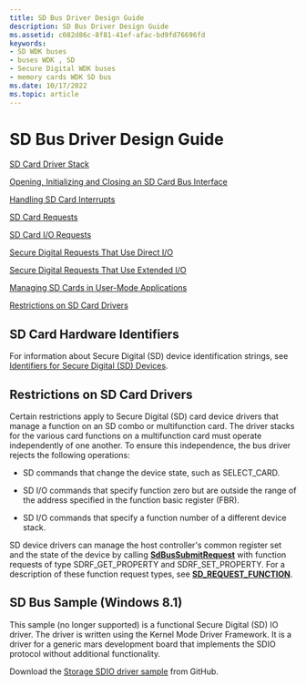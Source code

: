 ```yaml
---
title: SD Bus Driver Design Guide
description: SD Bus Driver Design Guide
ms.assetid: c082d86c-8f81-41ef-afac-bd9fd76696fd
keywords:
- SD WDK buses
- buses WDK , SD
- Secure Digital WDK buses
- memory cards WDK SD bus
ms.date: 10/17/2022
ms.topic: article
---
```


# SD Bus Driver Design Guide

[SD Card Driver Stack](./sd-card-driver-stack.md)

[Opening, Initializing and Closing an SD Card Bus Interface](./opening--initializing-and-closing-an-sd-card-bus-interface.md)

[Handling SD Card Interrupts](./handling-sd-card-interrupts.md)

[SD Card Requests](./sd-card-requests.md)

[SD Card I/O Requests](./sd-card-io-requests.md)

[Secure Digital Requests That Use Direct I/O](./secure-digital-requests-that-use-direct-io.md)

[Secure Digital Requests That Use Extended I/O](./secure-digital-requests-that-use-extended-io.md)

[Managing SD Cards in User-Mode Applications](./managing-sd-cards-in-user-mode-applications.md)

[Restrictions on SD Card Drivers](./restrictions-on-sd-card-drivers.md)

## SD Card Hardware Identifiers

For information about Secure Digital (SD) device identification strings, see [Identifiers for Secure Digital (SD) Devices](../install/identifiers-for-secure-digital--sd--devices.md).

## Restrictions on SD Card Drivers

Certain restrictions apply to Secure Digital (SD) card device drivers that manage a function on an SD combo or multifunction card. The driver stacks for the various card functions on a multifunction card must operate independently of one another. To ensure this independence, the bus driver rejects the following operations:

- SD commands that change the device state, such as SELECT\_CARD.

- SD I/O commands that specify function zero but are outside the range of the address specified in the function basic register (FBR).

- SD I/O commands that specify a function number of a different device stack.

SD device drivers can manage the host controller's common register set and the state of the device by calling [**SdBusSubmitRequest**](/windows-hardware/drivers/ddi/ntddsd/nf-ntddsd-sdbussubmitrequest) with function requests of type SDRF\_GET\_PROPERTY and SDRF\_SET\_PROPERTY. For a description of these function request types, see [**SD\_REQUEST\_FUNCTION**](/windows-hardware/drivers/ddi/ntddsd/ne-ntddsd-sd_request_function).

## SD Bus Sample (Windows 8.1)
This sample (no longer supported) is a functional Secure Digital (SD) IO driver. The driver is written using the Kernel Mode Driver Framework. It is a driver for a generic mars development board that implements the SDIO protocol without additional functionality.

Download the [Storage SDIO driver sample](https://github.com/microsoftarchive/msdn-code-gallery-microsoft/tree/master/Official%20Windows%20Driver%20Kit%20Sample/Windows%20Driver%20Kit%20(WDK)%208.1%20Samples/%5BC%2B%2B%5D-windows-driver-kit-81-cpp/WDK%208.1%20C%2B%2B%20Samples/Storage%20SDIO%20Driver/C%2B%2B) from GitHub.